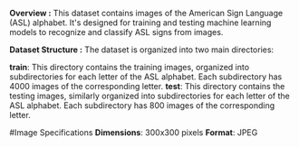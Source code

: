 **Overview :**
This dataset contains images of the American Sign Language (ASL) alphabet. It's designed for training and testing machine learning models to recognize and classify ASL signs from images.

**Dataset Structure :**
The dataset is organized into two main directories:

**train**: This directory contains the training images, organized into subdirectories for each letter of the ASL alphabet. Each subdirectory has 4000 images of the corresponding letter.
**test**: This directory contains the testing images, similarly organized into subdirectories for each letter of the ASL alphabet. Each subdirectory has 800 images of the corresponding letter.

#Image Specifications
**Dimensions**: 300x300 pixels
**Format**: JPEG
